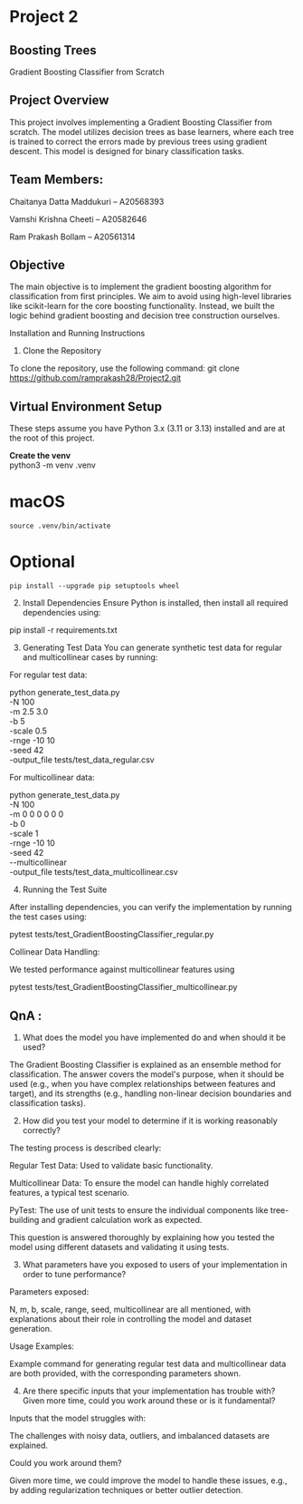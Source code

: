 # Project 2

## Boosting Trees

Gradient Boosting Classifier from Scratch

## Project Overview

This project involves implementing a Gradient Boosting Classifier from scratch. The model utilizes decision trees as base learners, where each tree is trained to correct the errors made by previous trees using gradient descent. This model is designed for binary classification tasks.

## Team Members:
Chaitanya Datta Maddukuri – A20568393

Vamshi Krishna Cheeti – A20582646

Ram Prakash Bollam – A20561314

## Objective
The main objective is to implement the gradient boosting algorithm for classification from first principles. We aim to avoid using high-level libraries like scikit-learn for the core boosting functionality. Instead, we built the logic behind gradient boosting and decision tree construction ourselves.

Installation and Running Instructions
1. Clone the Repository

To clone the repository, use the following command:
git clone https://github.com/ramprakash28/Project2.git

  ## Virtual Environment Setup

  These steps assume you have Python 3.x (3.11 or 3.13) installed and are at the root of this project.

  **Create the venv**  
    python3 -m venv .venv
  # macOS
    source .venv/bin/activate
  # Optional
    pip install --upgrade pip setuptools wheel

2. Install Dependencies
Ensure Python is installed, then install all required dependencies using:

pip install -r requirements.txt

3. Generating Test Data
You can generate synthetic test data for regular and multicollinear cases by running:

For regular test data:

python generate_test_data.py \
  -N 100 \
  -m 2.5 3.0 \
  -b 5 \
  -scale 0.5 \
  -rnge -10 10 \
  -seed 42 \
  -output_file tests/test_data_regular.csv

For multicollinear data:

python generate_test_data.py \
  -N 100 \
  -m 0 0 0 0 0 0 \
  -b 0 \
  -scale 1 \
  -rnge -10 10 \
  -seed 42 \
  --multicollinear \
  -output_file tests/test_data_multicollinear.csv

4. Running the Test Suite

After installing dependencies, you can verify the implementation by running the test cases using:

pytest tests/test_GradientBoostingClassifier_regular.py

Collinear Data Handling:

We tested performance against multicollinear features using

pytest tests/test_GradientBoostingClassifier_multicollinear.py

## QnA :


1. What does the model you have implemented do and when should it be used?

The Gradient Boosting Classifier is explained as an ensemble method for classification. The answer covers the model's purpose, when it should be used (e.g., when you have complex relationships between features and target), and its strengths (e.g., handling non-linear decision boundaries and classification tasks).

2. How did you test your model to determine if it is working reasonably correctly?

The testing process is described clearly:

Regular Test Data: Used to validate basic functionality.

Multicollinear Data: To ensure the model can handle highly correlated features, a typical test scenario.

PyTest: The use of unit tests to ensure the individual components like tree-building and gradient calculation work as expected.

This question is answered thoroughly by explaining how you tested the model using different datasets and validating it using tests.

3. What parameters have you exposed to users of your implementation in order to tune performance? 

Parameters exposed:

N, m, b, scale, range, seed, multicollinear are all mentioned, with explanations about their role in controlling the model and dataset generation.

Usage Examples:

Example command for generating regular test data and multicollinear data are both provided, with the corresponding parameters shown.

4. Are there specific inputs that your implementation has trouble with? Given more time, could you work around these or is it fundamental?

Inputs that the model struggles with:

The challenges with noisy data, outliers, and imbalanced datasets are explained.

Could you work around them?

Given more time, we could improve the model to handle these issues, e.g., by adding regularization techniques or better outlier detection.
